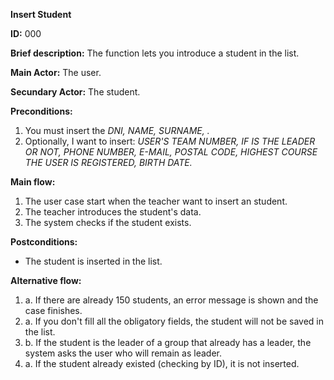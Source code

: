 **Insert Student**

**ID:** 000

**Brief description:** The function lets you introduce a student in the list.

**Main Actor:** The user.

**Secundary Actor:** The student.

**Preconditions:**

  1. You must insert the _DNI, NAME, SURNAME, ._
  2. Optionally, I want to insert: _USER'S TEAM NUMBER, IF IS THE LEADER OR NOT, PHONE NUMBER, E-MAIL, POSTAL CODE, HIGHEST COURSE THE USER IS REGISTERED, BIRTH DATE._

**Main flow:**

  1. The user case start when the teacher want to insert an student.
  2. The teacher introduces the student's data.
  3. The system checks if the student exists.

**Postconditions:**
  * The student is inserted in the list.  


**Alternative flow:**

  1. a. If there are already 150 students, an error message is shown and the case finishes.
  2. a. If you don't fill all the obligatory fields, the student will not be saved in the list.
  2. b. If the student is the leader of a group that already has a leader, the system asks the user who will remain as leader.
  3. a. If the student already existed (checking by ID), it is not inserted.
